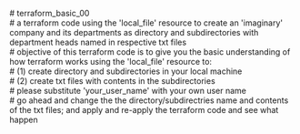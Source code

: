 \# terraform_basic_00 <br />
\# a terraform code using the 'local_file' resource to create an 'imaginary' company and its departments as directory and subdirectories with department heads named in respective txt files <br />
\# objective of this terraform code is to give you the basic understanding of how terraform works using the 'local_file' resource to: <br />
\# (1) create directory and subdirectories in your local machine <br />
\# (2) create txt files with contents in the subdirectories <br />
\# please substitute 'your_user_name' with your own user name <br />
\# go ahead and change the the directory/subdirectries name and contents of the txt files; and apply and re-apply the terraform code and see what happen <br />
